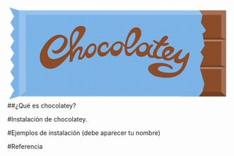 ![chocolatey-1.png](https://github.com/kikelopser/tarea-chocolatey/blob/main/chocolatey-1.png)
##¿Qué es chocolatey?

#Instalación de chocolatey.

#Ejemplos de instalación (debe aparecer tu nombre)

#Referencia
